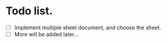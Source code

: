# Todo list.

- [ ] Implement multiple sheet document, and choose the sheet.
- [ ] More will be added later...
